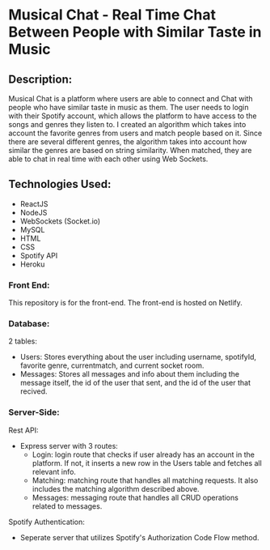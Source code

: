# Musical Chat - Real Time Chat Between People with Similar Taste in Music


## Description:

Musical Chat is a platform where users are able to connect and
Chat with people who have similar taste in music as them. The
user needs to login with their Spotify account, which allows the
platform to have access to the songs and genres they listen to.
I created an algorithm which takes into account the favorite
genres from users and match people based on it. Since there are
several different genres, the algorithm takes into account how
similar the genres are based on string similarity. When matched,
they are able to chat in real time with each other using Web
Sockets.


## Technologies Used:

- ReactJS
- NodeJS
- WebSockets (Socket.io)
- MySQL
- HTML
- CSS
- Spotify API
- Heroku

### Front End:

This repository is for the front-end. The front-end is hosted on Netlify.


### Database:

2 tables:
- Users: Stores everything about the user including username, spotifyId, favorite genre, currentmatch, and current socket room.
- Messages: Stores all messages and info about them including the message itself, the id of the user that sent, and the id of the user that recived.


### Server-Side:
Rest API: 
- Express server with 3 routes:
  - Login: login route that checks if user already has an account in the platform. If not, it inserts a new row in the Users table and fetches all relevant info.
  - Matching: matching route that handles all matching requests. It also includes the matching algorithm described above.
  - Messages: messaging route that handles all CRUD operations related to messages.
  
Spotify Authentication:
- Seperate server that utilizes Spotify's Authorization Code Flow method.



